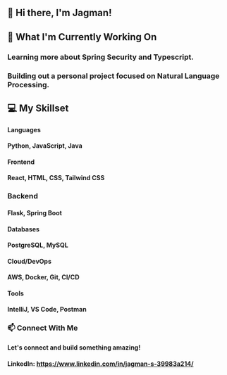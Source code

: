 ## 👋 Hi there, I'm Jagman!

## 🌱 What I'm Currently Working On
### Learning more about Spring Security and Typescript.

### Building out a personal project focused on Natural Language Processing.

## 💻 My Skillset
#### Languages
#### Python, JavaScript, Java

#### Frontend
#### React, HTML, CSS, Tailwind CSS

### Backend
#### Flask, Spring Boot

#### Databases
#### PostgreSQL, MySQL

#### Cloud/DevOps
#### AWS, Docker, Git, CI/CD

#### Tools
#### IntelliJ, VS Code, Postman

### 📫 Connect With Me
#### Let's connect and build something amazing!
#### LinkedIn: https://www.linkedin.com/in/jagman-s-39983a214/
